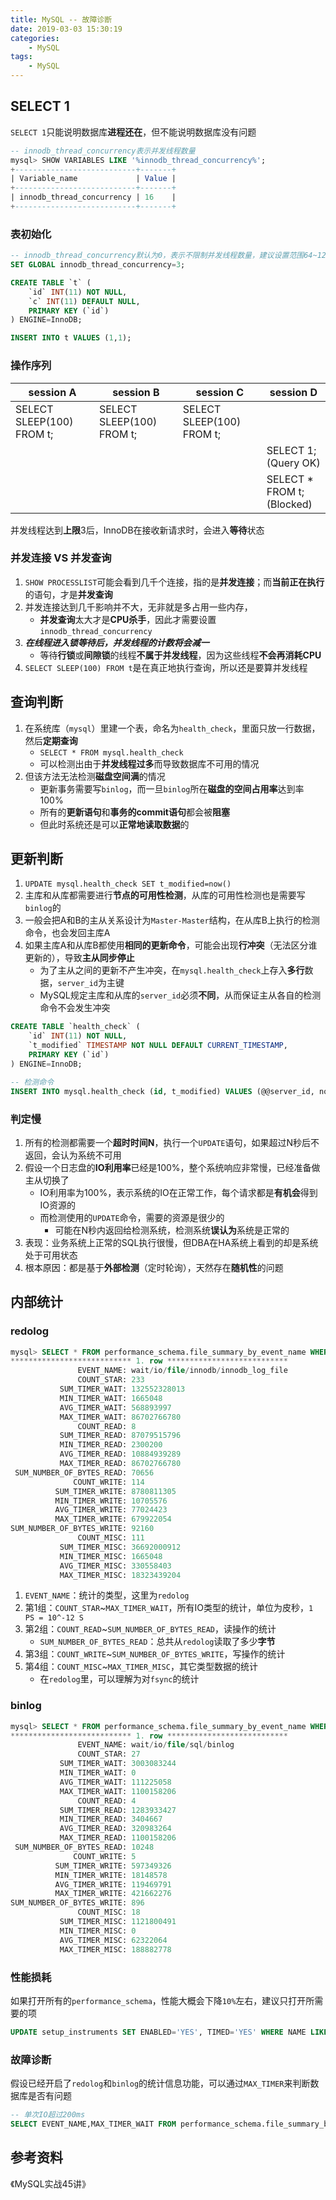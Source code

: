 ```yaml
---
title: MySQL -- 故障诊断
date: 2019-03-03 15:30:19
categories:
    - MySQL
tags:
    - MySQL
---
```


## SELECT 1
`SELECT 1`只能说明数据库**进程还在**，但不能说明数据库没有问题
```sql
-- innodb_thread_concurrency表示并发线程数量
mysql> SHOW VARIABLES LIKE '%innodb_thread_concurrency%';
+---------------------------+-------+
| Variable_name             | Value |
+---------------------------+-------+
| innodb_thread_concurrency | 16    |
+---------------------------+-------+
```

<!-- more -->

### 表初始化
```sql
-- innodb_thread_concurrency默认为0，表示不限制并发线程数量，建议设置范围64~128
SET GLOBAL innodb_thread_concurrency=3;

CREATE TABLE `t` (
    `id` INT(11) NOT NULL,
    `c` INT(11) DEFAULT NULL,
    PRIMARY KEY (`id`)
) ENGINE=InnoDB;

INSERT INTO t VALUES (1,1);
```

### 操作序列
| session A | session B | session C | session D |
| ---- | ---- | ---- | ---- |
| SELECT SLEEP(100) FROM t; | SELECT SLEEP(100) FROM t; | SELECT SLEEP(100) FROM t; | |
| | | | SELECT 1;<br/>(Query OK)|
| | | | SELECT * FROM t;<br/>(Blocked)|

并发线程达到**上限**3后，InnoDB在接收新请求时，会进入**等待**状态

### 并发连接 VS 并发查询
1. `SHOW PROCESSLIST`可能会看到几千个连接，指的是**并发连接**；而**当前正在执行**的语句，才是**并发查询**
2. 并发连接达到几千影响并不大，无非就是多占用一些内存，
    - **并发查询**太大才是**CPU杀手**，因此才需要设置`innodb_thread_concurrency`
3. _**在线程进入锁等待后，并发线程的计数将会减一**_
    - 等待**行锁**或**间隙锁**的线程**不属于并发线程**，因为这些线程**不会再消耗CPU**
4. `SELECT SLEEP(100) FROM t`是在真正地执行查询，所以还是要算并发线程

## 查询判断
1. 在系统库（`mysql`）里建一个表，命名为`health_check`，里面只放一行数据，然后**定期查询**
    - `SELECT * FROM mysql.health_check`
    - 可以检测出由于**并发线程过多**而导致数据库不可用的情况
2. 但该方法无法检测**磁盘空间满**的情况
    - 更新事务需要写`binlog`，而一旦`binlog`所在**磁盘的空间占用率**达到率100%
    - 所有的**更新语句**和**事务的commit语句**都会被**阻塞**
    - 但此时系统还是可以**正常地读取数据**的

## 更新判断
1. `UPDATE mysql.health_check SET t_modified=now()`
2. 主库和从库都需要进行**节点的可用性检测**，从库的可用性检测也是需要写`binlog`的
3. 一般会把A和B的主从关系设计为`Master-Master`结构，在从库B上执行的检测命令，也会发回主库A
4. 如果主库A和从库B都使用**相同的更新命令**，可能会出现**行冲突**（无法区分谁更新的），导致**主从同步停止**
    - 为了主从之间的更新不产生冲突，在`mysql.health_check`上存入**多行**数据，`server_id`为主键
    - MySQL规定主库和从库的`server_id`必须**不同**，从而保证主从各自的检测命令不会发生冲突

```sql
CREATE TABLE `health_check` (
    `id` INT(11) NOT NULL,
    `t_modified` TIMESTAMP NOT NULL DEFAULT CURRENT_TIMESTAMP,
    PRIMARY KEY (`id`)
) ENGINE=InnoDB;

-- 检测命令
INSERT INTO mysql.health_check (id, t_modified) VALUES (@@server_id, now()) ON DUPLICATE KEY UPDATE t_modified=now();
```

### 判定慢
1. 所有的检测都需要一个**超时时间N**，执行一个`UPDATE`语句，如果超过N秒后不返回，会认为系统不可用
2. 假设一个日志盘的**IO利用率**已经是100%，整个系统响应非常慢，已经准备做主从切换了
    - IO利用率为100%，表示系统的IO在正常工作，每个请求都是**有机会**得到IO资源的
    - 而检测使用的`UPDATE`命令，需要的资源是很少的
        - 可能在N秒内返回给检测系统，检测系统**误认为**系统是正常的
3. 表现：业务系统上正常的SQL执行很慢，但DBA在HA系统上看到的却是系统处于可用状态
4. 根本原因：都是基于**外部检测**（定时轮询），天然存在**随机性**的问题

## 内部统计

### redolog
```sql
mysql> SELECT * FROM performance_schema.file_summary_by_event_name WHERE EVENT_NAME='wait/io/file/innodb/innodb_log_file'\G;
*************************** 1. row ***************************
               EVENT_NAME: wait/io/file/innodb/innodb_log_file
               COUNT_STAR: 233
           SUM_TIMER_WAIT: 132552328013
           MIN_TIMER_WAIT: 1665048
           AVG_TIMER_WAIT: 568893997
           MAX_TIMER_WAIT: 86702766780
               COUNT_READ: 8
           SUM_TIMER_READ: 87079515796
           MIN_TIMER_READ: 2300200
           AVG_TIMER_READ: 10884939289
           MAX_TIMER_READ: 86702766780
 SUM_NUMBER_OF_BYTES_READ: 70656
              COUNT_WRITE: 114
          SUM_TIMER_WRITE: 8780811305
          MIN_TIMER_WRITE: 10705576
          AVG_TIMER_WRITE: 77024423
          MAX_TIMER_WRITE: 679922054
SUM_NUMBER_OF_BYTES_WRITE: 92160
               COUNT_MISC: 111
           SUM_TIMER_MISC: 36692000912
           MIN_TIMER_MISC: 1665048
           AVG_TIMER_MISC: 330558403
           MAX_TIMER_MISC: 18323439204
```
1. `EVENT_NAME`：统计的类型，这里为`redolog`
2. 第1组：`COUNT_STAR`~`MAX_TIMER_WAIT`，所有IO类型的统计，单位为皮秒，`1 PS = 10^-12 S`
3. 第2组：`COUNT_READ`~`SUM_NUMBER_OF_BYTES_READ`，读操作的统计
    - `SUM_NUMBER_OF_BYTES_READ`：总共从`redolog`读取了多少**字节**
4. 第3组：`COUNT_WRITE`~`SUM_NUMBER_OF_BYTES_WRITE`，写操作的统计
5. 第4组：`COUNT_MISC`~`MAX_TIMER_MISC`，其它类型数据的统计
    - 在`redolog`里，可以理解为对`fsync`的统计

### binlog
```sql
mysql> SELECT * FROM performance_schema.file_summary_by_event_name WHERE EVENT_NAME='wait/io/file/sql/binlog'\G;
*************************** 1. row ***************************
               EVENT_NAME: wait/io/file/sql/binlog
               COUNT_STAR: 27
           SUM_TIMER_WAIT: 3003083244
           MIN_TIMER_WAIT: 0
           AVG_TIMER_WAIT: 111225058
           MAX_TIMER_WAIT: 1100158206
               COUNT_READ: 4
           SUM_TIMER_READ: 1283933427
           MIN_TIMER_READ: 3404667
           AVG_TIMER_READ: 320983264
           MAX_TIMER_READ: 1100158206
 SUM_NUMBER_OF_BYTES_READ: 10248
              COUNT_WRITE: 5
          SUM_TIMER_WRITE: 597349326
          MIN_TIMER_WRITE: 18148578
          AVG_TIMER_WRITE: 119469791
          MAX_TIMER_WRITE: 421662276
SUM_NUMBER_OF_BYTES_WRITE: 896
               COUNT_MISC: 18
           SUM_TIMER_MISC: 1121800491
           MIN_TIMER_MISC: 0
           AVG_TIMER_MISC: 62322064
           MAX_TIMER_MISC: 188882778
```

### 性能损耗
如果打开所有的`performance_schema`，性能大概会下降`10%`左右，建议只打开所需要的项
```sql
UPDATE setup_instruments SET ENABLED='YES', TIMED='YES' WHERE NAME LIKE '%wait/io/file/innodb/innodb_log_file%';
```

### 故障诊断
假设已经开启了`redolog`和`binlog`的统计信息功能，可以通过`MAX_TIMER`来判断数据库是否有问题
```sql
-- 单次IO超过200ms
SELECT EVENT_NAME,MAX_TIMER_WAIT FROM performance_schema.file_summary_by_event_name WHERE EVENT_NAME IN ('wait/io/file/innodb/innodb_log_file','wait/io/file/sql/binlog') AND MAX_TIMER_WAIT>200*1000000000;
```

## 参考资料
《MySQL实战45讲》

<!-- indicate-the-source -->
